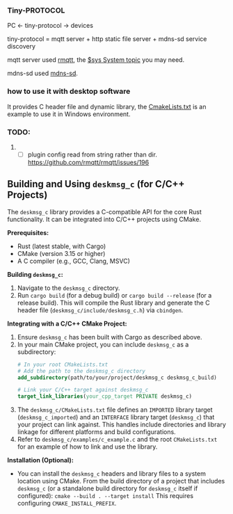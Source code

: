 ### Tiny-PROTOCOL

PC <- tiny-protocol -> devices

tiny-protocol = mqtt server + http static file server + mdns-sd service discovery

mqtt server used [rmqtt](https://github.com/rmqtt/rmqtt), the [$sys System topic](https://github.com/rmqtt/rmqtt/blob/master/docs/en_US/sys-topic.md) you may need.

mdns-sd used [mdns-sd](https://github.com/keepsimple1/mdns-sd).

### how to use it with desktop software

It provides C header file and dynamic library, the [CmakeLists.txt](./CMakeLists.txt) is an example to use it in Windows environment.


### TODO:
1. -[ ] plugin config read from string rather than dir. https://github.com/rmqtt/rmqtt/issues/196

## Building and Using `deskmsg_c` (for C/C++ Projects)

The `deskmsg_c` library provides a C-compatible API for the core Rust functionality. It can be integrated into C/C++ projects using CMake.

**Prerequisites:**
*   Rust (latest stable, with Cargo)
*   CMake (version 3.15 or higher)
*   A C compiler (e.g., GCC, Clang, MSVC)

**Building `deskmsg_c`:**
1.  Navigate to the `deskmsg_c` directory.
2.  Run `cargo build` (for a debug build) or `cargo build --release` (for a release build).
    This will compile the Rust library and generate the C header file (`deskmsg_c/include/deskmsg_c.h`) via `cbindgen`.

**Integrating with a C/C++ CMake Project:**
1.  Ensure `deskmsg_c` has been built with Cargo as described above.
2.  In your main CMake project, you can include `deskmsg_c` as a subdirectory:
    ```cmake
    # In your root CMakeLists.txt
    # Add the path to the deskmsg_c directory
    add_subdirectory(path/to/your/project/deskmsg_c deskmsg_c_build)
    
    # Link your C/C++ target against deskmsg_c
    target_link_libraries(your_cpp_target PRIVATE deskmsg_c)
    ```
3.  The `deskmsg_c/CMakeLists.txt` file defines an `IMPORTED` library target (`deskmsg_c_imported`) and an `INTERFACE` library target (`deskmsg_c`) that your project can link against. This handles include directories and library linkage for different platforms and build configurations.
4.  Refer to `deskmsg_c/examples/c_example.c` and the root `CMakeLists.txt` for an example of how to link and use the library.

**Installation (Optional):**
*   You can install the `deskmsg_c` headers and library files to a system location using CMake. From the build directory of a project that includes `deskmsg_c` (or a standalone build directory for `deskmsg_c` itself if configured): 
    `cmake --build . --target install`
    This requires configuring `CMAKE_INSTALL_PREFIX`.
